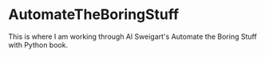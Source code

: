 # AutomateTheBoringStuff
This is where I am working through Al Sweigart's Automate the Boring Stuff with Python book.
